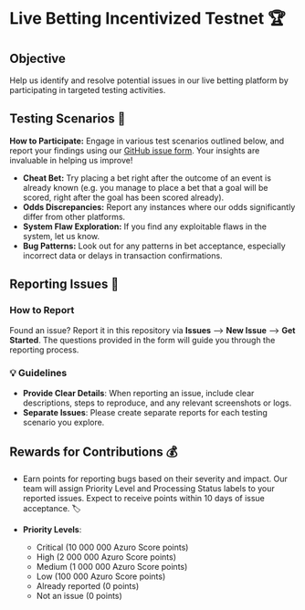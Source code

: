 # Live Betting Incentivized Testnet 🏆

## Objective
Help us identify and resolve potential issues in our live betting platform by participating in targeted testing activities.

## Testing Scenarios 🧪

**How to Participate:** Engage in various test scenarios outlined below, and report your findings using our [GitHub issue form](https://github.com/Azuro-protocol/Live-Betting-Bug-Report/issues). Your insights are invaluable in helping us improve!

- **Cheat Bet:** Try placing a bet right after the outcome of an event is already known (e.g. you manage to place a bet that a goal will be scored, right after the goal has been scored already).
- **Odds Discrepancies:** Report any instances where our odds significantly differ from other platforms.
- **System Flaw Exploration:** If you find any exploitable flaws in the system, let us know.
- **Bug Patterns:** Look out for any patterns in bet acceptance, especially incorrect data or delays in transaction confirmations.

## Reporting Issues 📝

### How to Report
Found an issue? Report it in this repository via **Issues** --> **New Issue** --> **Get Started**. The questions provided in the form will guide you through the reporting process.

### 💡 Guidelines
- **Provide Clear Details**: When reporting an issue, include clear descriptions, steps to reproduce, and any relevant screenshots or logs.
- **Separate Issues**: Please create separate reports for each testing scenario you explore.

## Rewards for Contributions 💰

- Earn points for reporting bugs based on their severity and impact. Our team will assign Priority Level and Processing Status labels to your reported issues. Expect to receive points within 10 days of issue acceptance. 🏷️

- **Priority Levels**:
    - Critical (10 000 000 Azuro Score points)
    - High (2 000 000 Azuro Score points)
    - Medium (1 000 000 Azuro Score points)
    - Low (100 000 Azuro Score points)
    - Already reported (0 points)
    - Not an issue (0 points)
